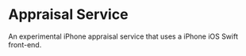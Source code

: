 # Appraisal Service

An experimental iPhone appraisal service that uses a iPhone iOS Swift front-end.
